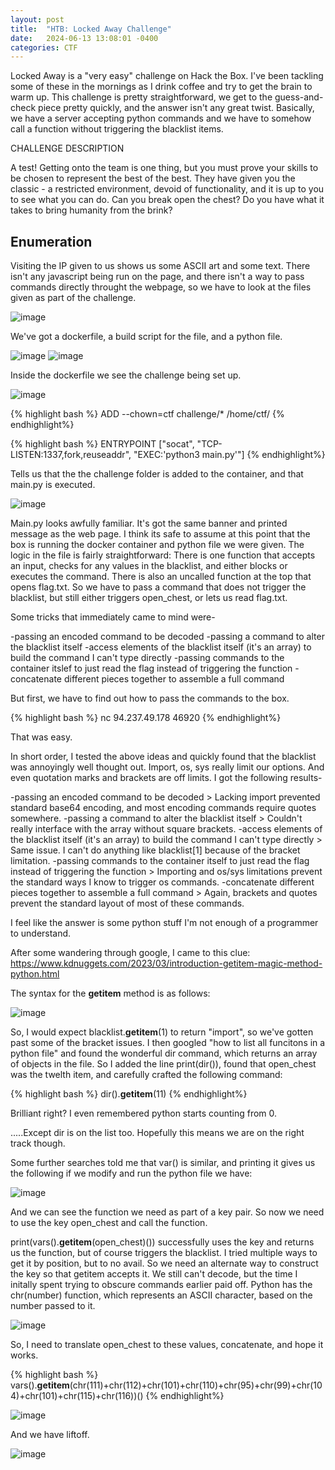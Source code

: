 ```yaml
---
layout: post
title:  "HTB: Locked Away Challenge"
date:   2024-06-13 13:08:01 -0400
categories: CTF
---
```



Locked Away is a "very easy" challenge on Hack the Box. I've been tackling some of these in the mornings as I drink coffee and try to get the brain to warm up. This challenge is pretty straightforward, we get to the guess-and-check piece pretty quickly, and the answer isn't any great twist. Basically, we have a server accepting python commands and we have to somehow call a function without triggering the blacklist items. 

CHALLENGE DESCRIPTION

A test! Getting onto the team is one thing, but you must prove your skills to be chosen to represent the best of the best. They have given you the classic - a restricted environment, devoid of functionality, and it is up to you to see what you can do. Can you break open the chest? Do you have what it takes to bring humanity from the brink?


## Enumeration

Visiting the IP given to us shows us some ASCII art and some text. There isn't any javascript being run on the page, and there isn't a way to pass commands directly throught the webpage, so we have to look at the files given as part of the challenge. 

![image](https://github.com/N0SH3LL/n0sh3ll.github.io/assets/107323047/6317aa00-9e40-41c2-9c1f-541bc418fa98)

We've got a dockerfile, a build script for the file, and a python file.

![image](https://github.com/N0SH3LL/n0sh3ll.github.io/assets/107323047/7ccbe44a-287d-4225-a306-5fd85f2da9e5)
![image](https://github.com/N0SH3LL/n0sh3ll.github.io/assets/107323047/6baf9a80-158d-4ac3-a540-59ff6e6ae627)

Inside the dockerfile we see the challenge being set up. 

![image](https://github.com/N0SH3LL/n0sh3ll.github.io/assets/107323047/237f7e49-b1f3-47e4-93a8-c1faabbe89c9)

{% highlight bash %}
ADD --chown=ctf challenge/* /home/ctf/
{% endhighlight%}

{% highlight bash %}
ENTRYPOINT ["socat", "TCP-LISTEN:1337,fork,reuseaddr", "EXEC:'python3 main.py'"]
{% endhighlight%}

Tells us that the the challenge folder is added to the container, and that main.py is executed. 

![image](https://github.com/N0SH3LL/n0sh3ll.github.io/assets/107323047/1be6357b-ef97-4262-9bd2-a542471a676d)

Main.py looks awfully familiar. It's got the same banner and printed message as the web page. I think its safe to assume at this point that the box is running the docker container and python file we were given. The logic in the file is fairly straightforward: There is one function that accepts an input, checks for any values in the blacklist, and either blocks or executes the command. There is also an uncalled function at the top that opens flag.txt. So we have to pass a command that does not trigger the blacklist, but still either triggers open_chest, or lets us read flag.txt. 

Some tricks that immediately came to mind were- 

-passing an encoded command to be decoded
-passing a command to alter the blacklist itself
-access elements of the blacklist itself (it's an array) to build the command I can't type directly
-passing commands to the container itslef to just read the flag instead of triggering the function
-concatenate different pieces together to assemble a full command

But first, we have to find out how to pass the commands to the box. 

{% highlight bash %}
nc 94.237.49.178 46920
{% endhighlight%}

That was easy. 

In short order, I tested the above ideas and quickly found that the blacklist was annoyingly well thought out. Import, os, sys really limit our options. And even quotation marks and brackets are off limits. I got the following results- 

-passing an encoded command to be decoded > Lacking import prevented standard base64 encoding, and most encoding commands require quotes somewhere.
-passing a command to alter the blacklist itself > Couldn't really interface with the array without square brackets. 
-access elements of the blacklist itself (it's an array) to build the command I can't type directly > Same issue. I can't do anything like blacklist[1] because of the bracket limitation. 
-passing commands to the container itself to just read the flag instead of triggering the function > Importing and os/sys limitations prevent the standard ways I know to trigger os commands.
-concatenate different pieces together to assemble a full command > Again, brackets and quotes prevent the standard layout of most of these commands. 

I feel like the answer is some python stuff I'm not enough of a programmer to understand. 

After some wandering through google, I came to this clue: 
https://www.kdnuggets.com/2023/03/introduction-getitem-magic-method-python.html

The syntax for the __getitem__ method is as follows:

![image](https://github.com/N0SH3LL/n0sh3ll.github.io/assets/107323047/31de20e7-23c3-4bd8-b33b-3386dac5d780)


So, I would expect blacklist.__getitem__(1) to return "import", so we've gotten past some of the bracket issues. 
I then googled "how to list all funcitons in a python file" and found the wonderful dir command, which returns an array of objects in the file. So I added the line print(dir()), found that open_chest was the twelth item, and carefully crafted the following command: 

{% highlight bash %}
dir().__getitem__(11)
{% endhighlight%}

Brilliant right? I even remembered python starts counting from 0. 

.....Except dir is on the list too. 
Hopefully this means we are on the right track though. 

Some further searches told me that var() is similar, and printing it gives us the following if we modify and run the python file we have: 

![image](https://github.com/N0SH3LL/n0sh3ll.github.io/assets/107323047/a56c7a62-d54b-4bf2-8ab0-fe219fa0760e)

And we can see the function we need as part of a key pair. 
So now we need to use the key open_chest and call the function. 

print(vars().__getitem__(open_chest)()) successfully uses the key and returns us the function, but of course triggers the blacklist. I tried multiple ways to get it by position, but to no avail. So we need an alternate way to construct the key so that getitem accepts it. We still can't decode, but the time I initally spent trying to obscure commands earlier paid off. Python has the chr(number) function, which represents an ASCII character, based on the number passed to it. 

![image](https://github.com/N0SH3LL/n0sh3ll.github.io/assets/107323047/2e02e75c-2bb6-4382-92d7-822276d1ba63)

So, I need to translate open_chest to these values, concatenate, and hope it works. 

{% highlight bash %}
vars().__getitem__(chr(111)+chr(112)+chr(101)+chr(110)+chr(95)+chr(99)+chr(104)+chr(101)+chr(115)+chr(116))()
{% endhighlight%}

![image](https://github.com/N0SH3LL/n0sh3ll.github.io/assets/107323047/dbedba9b-bbf1-40ca-b223-f5f0e9df61eb)

And we have liftoff. 

![image](https://github.com/N0SH3LL/n0sh3ll.github.io/assets/107323047/ba4e1344-1320-42d1-b27d-26f0dc226f2c)

